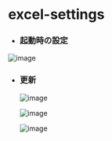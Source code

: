 # excel-settings

- ### 起動時の設定

![image](https://github.com/winofsql/excel-settings/assets/1501327/d87d27cd-4c1d-4862-b81e-934881eabaea)

- ### 更新

  ![image](https://github.com/winofsql/excel-settings/assets/1501327/efc1f270-e679-464b-844e-19d1a49d53d5)
  
  ![image](https://github.com/winofsql/excel-settings/assets/1501327/bdb47146-a70e-45a8-8565-2ac4ddf82a7a)
  
  ![image](https://github.com/winofsql/excel-settings/assets/1501327/8545e541-1641-4eb1-8848-ce480285ce65)
